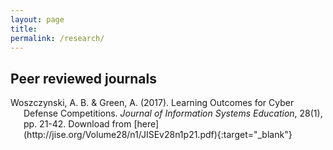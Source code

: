```yaml
---
layout: page
title:
permalink: /research/
---
```


<h2>Peer reviewed journals</h2>
<div class="hanging-indent">Woszczynski, A. B. & Green, A. (2017). Learning Outcomes for Cyber Defense Competitions. <i>Journal of Information Systems Education</i>, 28(1), pp. 21-42.
Download from [here](http://jise.org/Volume28/n1/JISEv28n1p21.pdf){:target="_blank"} </div>
